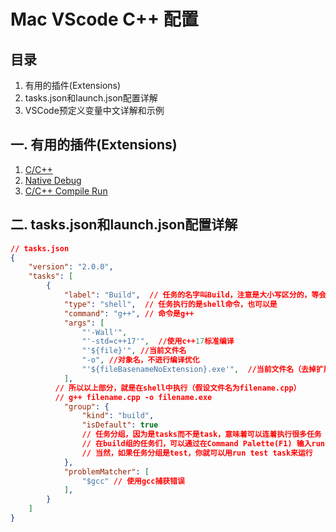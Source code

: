 # Mac VScode C++ 配置
## 目录
1. 有用的插件(Extensions)
2. tasks.json和launch.json配置详解
3. VSCode预定义变量中文详解和示例
## 一. 有用的插件(Extensions)
1. [C/C++](https://marketplace.visualstudio.com/items?itemName=ms-vscode.cpptools)
2. [Native Debug](https://marketplace.visualstudio.com/items?itemName=webfreak.debug)
3. [C/C++ Compile Run](https://marketplace.visualstudio.com/items?itemName=danielpinto8zz6.c-cpp-compile-run)
## 二. tasks.json和launch.json配置详解
```json
// tasks.json
{
    "version": "2.0.0",
    "tasks": [
        {
            "label": "Build",  // 任务的名字叫Build，注意是大小写区分的，等会在launch中调用这个名字
            "type": "shell",  // 任务执行的是shell命令，也可以是
            "command": "g++", // 命令是g++
            "args": [
                "'-Wall'",
                "'-std=c++17'",  //使用c++17标准编译
                "'${file}'", //当前文件名
                "-o", //对象名，不进行编译优化
                "'${fileBasenameNoExtension}.exe'",  //当前文件名（去掉扩展名）
            ],
          // 所以以上部分，就是在shell中执行（假设文件名为filename.cpp）
          // g++ filename.cpp -o filename.exe
            "group": { 
                "kind": "build",
                "isDefault": true   
                // 任务分组，因为是tasks而不是task，意味着可以连着执行很多任务
                // 在build组的任务们，可以通过在Command Palette(F1) 输入run build task来运行
                // 当然，如果任务分组是test，你就可以用run test task来运行 
            },
            "problemMatcher": [
                "$gcc" // 使用gcc捕获错误
            ],
        }
    ]
}
```
